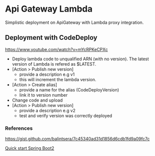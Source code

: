 # Api Gateway Lambda
 
Simplistic deployment on ApiGateway with Lambda proxy integration.

## Deployment with CodeDeploy

https://www.youtube.com/watch?v=mYcRPKeCPXc

- Deploy lambda code to unqualified ARN (with no version). The latest version of Lambda is refered as $LATEST.
- [Action > Publish new version]
    - provide a description e.g v1
    - this will increment the lambda version.
- [Action > Create alias]
    - provide a name for the alias (CodeDeployVersion)
    - link it to version number
- Change code and upload
- [Action > Publish new version]
    - provide a description e.g v2
    - test and verify version was correctly deployed

### References

https://gist.github.com/balintsera/7c45340ad31d1856d6cdb1fd9a09fc7c

[Quick start Spring Boot2](https://github.com/awslabs/aws-serverless-java-container/wiki/Quick-start---Spring-Boot2)